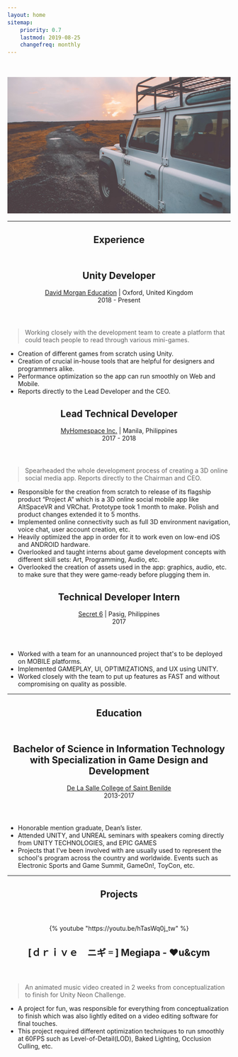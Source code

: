 ```yaml
---
layout: home
sitemap:
    priority: 0.7
    lastmod: 2019-08-25
    changefreq: monthly
---
```


<section>
  <!-- WELCOME -->
  <div class="box alt">
    <div class="row 50% uniform">
      <div class="4u"><span class="image fit"><img src="{{ "/images/pic02.jpg" | absolute_url }}" alt="" /></span></div>
			<div class="4u"><span class="image fit"><img src="{{ "/images/pic03.jpg" | absolute_url }}" alt="" /></span></div>
			<div class="4u$"><span class="image fit"><img src="/images/pic04.jpg" alt="" /></span></div>
    </div>
  </div>
  <hr/>

  <!-- EXPERIENCE -->
  <header class="major" id="experience">
	  <h1>Experience</h1>
  </header>
  <header>
    <h2>Unity Developer</h2>
    <p>
      <a href="https://dm-ed.com/" target="_blank">David Morgan Education</a> | Oxford, United Kingdom <br/> 2018 - Present <br>
    </p>
  </header>
  <blockquote>
    Working closely with the development team to create a platform that could teach people to read through various mini-games.
  </blockquote>
  <p>
    <ul>
      <li>Creation of different games from scratch using Unity.</li>
      <li>Creation of crucial in-house tools that are helpful for designers and programmers alike.</li>
      <li>Performance optimization so the app can run smoothly on Web and Mobile.</li>
      <li>Reports directly to the Lead Developer and the CEO.</li>
    </ul>
  </p>


  <header>
    <h2>Lead Technical Developer</h2>
    <p>
      <a href="https://youtu.be/2NAbet0IDD4" target="_blank">MyHomespace Inc.</a> | Manila, Philippines <br/> 2017 - 2018
    </p>
  </header>
  <blockquote>
    Spearheaded the whole development process of creating a 3D online social media app. Reports directly to the Chairman and CEO.
  </blockquote>
  <p>
    <ul>
      <li>Responsible for the creation from scratch to release of its flagship product “Project A” which is a 3D online social mobile app like AltSpaceVR and VRChat. Prototype took 1 month to make. Polish and product changes extended it to 5 months.</li>
      <li>Implemented online connectivity such as full 3D environment navigation, voice chat, user account creation, etc.</li>
      <li>Heavily optimized the app in order for it to work even on low-end iOS and ANDROID hardware.</li>
      <li>Overlooked and taught interns about game development concepts with different skill sets: Art, Programming, Audio, etc.</li>
      <li>Overlooked the creation of assets used in the app: graphics, audio, etc. to make sure that they were game-ready before plugging them in.</li>
    </ul>
  </p>


  <header>
    <h2>Technical Developer Intern</h2>
    <p>
      <a href="https://secret6.com/" target="_blank">Secret 6</a> | Pasig, Philippines <br/> 2017
    </p>
  </header>
  <p>
    <ul>
      <li>Worked with a team for an unannounced project that's to be deployed on MOBILE platforms.</li>
      <li>Implemented GAMEPLAY, UI, OPTIMIZATIONS, and UX using UNITY.</li>
      <li>Worked closely with the team to put up features as FAST and without compromising on quality as possible.</li>
    </ul>
  </p>
  <hr/>

  <!-- EDUCATION -->
  <header class="major" id="education">
    <h1>Education</h1>
  </header>
  <header>
  <h2>Bachelor of Science in Information Technology
with Specialization in Game Design and Development</h2>
    <p>
      <a href="http://benilde.edu.ph/" target="_blank">De La Salle College of Saint Benilde</a> <br> 2013-2017
    </p>
  </header>
  <p>
    <ul>
      <li>Honorable mention graduate, Dean’s lister.</li>
      <li>Attended UNITY, and UNREAL seminars with speakers coming directly from UNITY TECHNOLOGIES, and EPIC GAMES</li>
      <li>Projects that I've been involved with are usually used to represent the school's program across the country and worldwide. Events such as Electronic Sports and Game Summit, GameOn!, ToyCon, etc.</li>
    </ul>
  </p>
  <hr/>

  <!-- PROJECTS -->
  <header class="major" id="projects">
    <h1>Projects</h1>
  </header>
  <header>
    <p>
    {% youtube "https://youtu.be/hTasWq0j_tw" %}
    </p>
    <h2>[ｄｒｉｖｅ　ニギ゠] Megiapa - ♥u&cym</h2>
  </header>
  <blockquote>
    An animated music video created in 2 weeks from conceptualization to finish for Unity Neon Challenge.
  </blockquote>
  <p>
    <ul>
      <li>A project for fun, was responsible for everything from conceptualization to finish which was also lightly edited on a video editing software for final touches.</li>
      <li>This project required different optimization techniques to run smoothly at 60FPS such as Level-of-Detail(LOD), Baked Lighting, Occlusion Culling, etc.</li>
    </ul>
  </p>

</section>